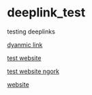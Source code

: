 # deeplink_test
testing deeplinks

[dyanmic link](https://goodhabitz.page.link/AY2a)


[test website](https://hamedmonjigoodhabitz.github.io)

[test website ngork](https://97bb-144-178-86-244.eu.ngrok.io)

[website](https://goodhabitz.com)
